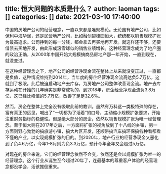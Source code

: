 title: 恒大问题的本质是什么？
author: laoman
tags: []
categories: []
date: 2021-03-10 17:40:00
---
中国的房地产公司的经营理念，一直以来都是唯规模论。无论国有地产公司，比如保利中海华润，还是民营地产公司，比如融创碧桂园恒大，统统都以销售规模扩张为最高追求。公司挣到的每一分钱，都会拿去再买地再开发。就这样还不够，还要借债去买地开发，由此形成滚雪球似的销售业绩增长。这种经营理念成为了地产圈的政治正确，从2000年中国开始大规模搞商品房地产那一年开始，一直到现在，就没变过。
<!-- more-->

在这种经营理念之下，地产公司的经营净现金流在整体上从来就没变正过，一直都是负值，这种情况维持到2014年，当年度的房企经营净现金流高达负5.7万亿，这就到了极限。此后被迫启动地产去库存，为房地产公司整体改善现金流。地产去库存运动在开始的几年确实是非常成功的，到2018年，房企经营净现金流负3.8万亿，这已经比峰值的5.7万亿，改善了足足32.6%。

然而，房企在整体上完全没有吸取此前的教训。虽然有万科这一类极特殊的存在，富有真正的远见，喊出了“一切都为了活着”的口号，主动缩小规模扩张要求，开始注重财务指标的稳健性。但是绝大部分的房企，依然以销售规模扩张为唯一经营理念。至于恒大则在2017年之后，一方面将扩张的视角放到了十八线的乡镇，另一方面则野心勃勃的搞旅游小镇，搞大片区开发，还顺带搞汽车搞环保搞各种看都看不懂的产业，以实现规模扩张的目的。到2020年，地产行业的经营净现金又恶化到了负4.6万亿，今年1-8月则为负3.3万亿，预计今年全年又会超过5万亿。

对现在的房企来说，它们的经营理念依然不会变，依然还是会以规模扩张为唯一的经营理念。这个行业从诞生至今超过20年了，连最基本的尊重客户体验的经营理念都没学会，活该推倒重来。